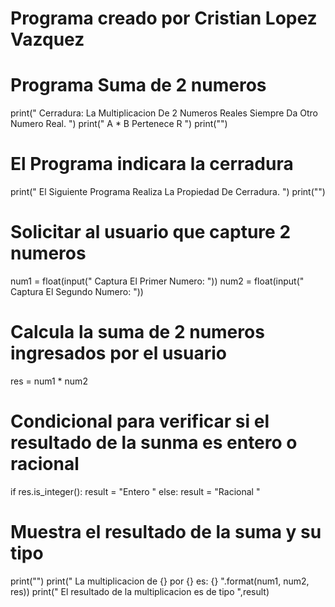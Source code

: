 # Programa creado por Cristian Lopez Vazquez
# Programa Suma de 2 numeros
print(" Cerradura: La Multiplicacion De 2 Numeros Reales Siempre Da Otro Numero Real. ")
print(" A * B Pertenece R ")
print("")
# El Programa indicara la cerradura
print(" El Siguiente Programa Realiza La Propiedad De Cerradura. ")
print("") 
# Solicitar al usuario que capture 2 numeros 
num1 = float(input(" Captura El Primer Numero: "))
num2 = float(input(" Captura El Segundo Numero: "))
# Calcula la suma de 2 numeros ingresados por el usuario
res = num1 * num2
# Condicional para verificar si el resultado de la sunma es entero o racional
if res.is_integer(): 
    result = "Entero "
else:
    result = "Racional "
# Muestra el resultado de la suma y su tipo
print("")
print(" La multiplicacion de {} por {} es: {} ".format(num1, num2, res))
print(" El resultado de la multiplicacion es de tipo ",result)